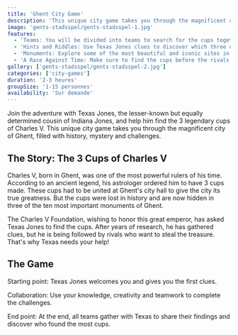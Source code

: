 ```yaml
---
title: 'Ghent City Game'
description: 'This unique city game takes you through the magnificent city of Ghent, filled with history, mystery and challenges.'
image: 'gents-stadsspel/gents-stadsspel-1.jpg'
features:
  - 'Teams: You will be divided into teams to search for the cups together.'
  - 'Hints and Riddles: Use Texas Jones clues to discover which three of the ten monuments hide the cups.'
  - 'Monuments: Explore some of the most beautiful and iconic sites in Ghent while searching for answers and solving puzzles.'
  - 'A Race Against Time: Make sure to find the cups before the rivals strike.'
gallery: ['gents-stadsspel/gents-stadsspel-2.jpg']
categories: ['city-games']
duration: '2-3 heures'
groupSize: '1-15 personnes'
availability: 'Sur demande'
---
```


Join the adventure with Texas Jones, the lesser-known but equally determined cousin of Indiana Jones, and help him find the 3 legendary cups of Charles V. This unique city game takes you through the magnificent city of Ghent, filled with history, mystery and challenges.

## The Story: The 3 Cups of Charles V

Charles V, born in Ghent, was one of the most powerful rulers of his time. According to an ancient legend, his astrologer ordered him to have 3 cups made. These cups had to be united at Ghent's city hall to give the city its true greatness. But the cups were lost in history and are now hidden in three of the ten most important monuments of Ghent.

The Charles V Foundation, wishing to honor this great emperor, has asked Texas Jones to find the cups. After years of research, he has gathered clues, but he is being followed by rivals who want to steal the treasure. That's why Texas needs your help!

## The Game

Starting point: Texas Jones welcomes you and gives you the first clues.

Collaboration: Use your knowledge, creativity and teamwork to complete the challenges.

End point: At the end, all teams gather with Texas to share their findings and discover who found the most cups.
